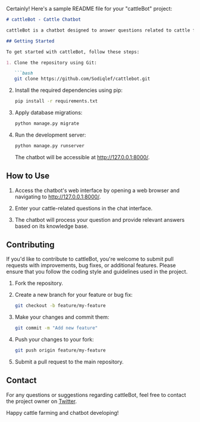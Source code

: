 Certainly! Here's a sample README file for your "cattleBot" project:

```markdown
# cattleBot - Cattle Chatbot

cattleBot is a chatbot designed to answer questions related to cattle farming and cattle-related topics. It provides information and answers about various aspects of cattle, such as cattle breeds, farming practices, health management, and more.

## Getting Started

To get started with cattleBot, follow these steps:

1. Clone the repository using Git:

   ```bash
   git clone https://github.com/Sodiqlef/cattlebot.git
   ```

2. Install the required dependencies using pip:

   ```bash
   pip install -r requirements.txt
   ```

3. Apply database migrations:

   ```bash
   python manage.py migrate
   ```

4. Run the development server:

   ```bash
   python manage.py runserver
   ```

   The chatbot will be accessible at http://127.0.0.1:8000/.

## How to Use

1. Access the chatbot's web interface by opening a web browser and navigating to http://127.0.0.1:8000/.

2. Enter your cattle-related questions in the chat interface.

3. The chatbot will process your question and provide relevant answers based on its knowledge base.

## Contributing

If you'd like to contribute to cattleBot, you're welcome to submit pull requests with improvements, bug fixes, or additional features. Please ensure that you follow the coding style and guidelines used in the project.

1. Fork the repository.

2. Create a new branch for your feature or bug fix:

   ```bash
   git checkout -b feature/my-feature
   ```

3. Make your changes and commit them:

   ```bash
   git commit -m "Add new feature"
   ```

4. Push your changes to your fork:

   ```bash
   git push origin feature/my-feature
   ```

5. Submit a pull request to the main repository.


## Contact

For any questions or suggestions regarding cattleBot, feel free to contact the project owner on [Twitter](https://twitter.com/sodiqOgundimu).


Happy cattle farming and chatbot developing!
```